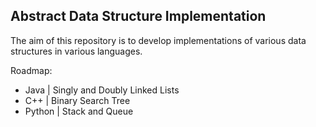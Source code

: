 ## Abstract Data Structure Implementation

The aim of this repository is to develop implementations of various data structures in various languages.

Roadmap:

- Java | Singly and Doubly Linked Lists
- C++ | Binary Search Tree 
- Python | Stack and Queue 
